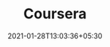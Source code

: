 ---
title: "Coursera"
date: 2021-01-28T13:03:36+05:30
description: "Coursera에 무료로 가입하고 온라인으로 배우십시오. 예일, 미시간, 스탠포드와 같은 최고의 대학과 Google 및 IBM과 같은 선도 기업의 과정을 통해 기술을 쌓으세요. 데이터 과학, 컴퓨터 과학, 비즈니스 및 기타 수십 가지 주제의 학위, 수료증, 전문화 및 MOOC를 통해 경력을 향상 시키십시오."
weight: 2
link: https://www.coursera.org/
repo: https://www.coursera.org/
pinned: true
thumb: learn/coursera.svg
---
